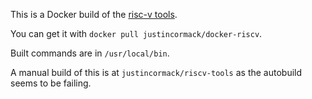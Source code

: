 This is a Docker build of the [risc-v tools](https://github.com/riscv/riscv-tools).

You can get it with `docker pull justincormack/docker-riscv`.

Built commands are in `/usr/local/bin`.

A manual build of this is at `justincormack/riscv-tools` as the autobuild seems to be failing.
